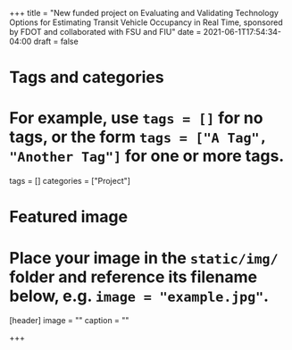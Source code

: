 +++
title = "New funded project on Evaluating and Validating Technology Options for Estimating Transit Vehicle Occupancy in Real Time, sponsored by FDOT and collaborated with FSU and FIU"
date = 2021-06-1T17:54:34-04:00
draft = false

# Tags and categories
# For example, use `tags = []` for no tags, or the form `tags = ["A Tag", "Another Tag"]` for one or more tags.
tags = []
categories = ["Project"]

# Featured image
# Place your image in the `static/img/` folder and reference its filename below, e.g. `image = "example.jpg"`.
[header]
image = ""
caption = ""

+++

